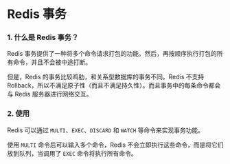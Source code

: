 # Redis 事务

### 1. 什么是 Redis 事务？

Redis 事务提供了一种将多个命令请求打包的功能。然后，再按顺序执行打包的所有命令，并且不会被中途打断。

但是，Redis 的事务比较鸡肋，和关系型数据库的事务不同。Redis 不支持 Rollback，所以不满足原子性（而且不满足持久性）。而且事务中的每条命令都会与 Redis 服务器进行网络交互。


### 2. 使用

Redis 可以通过 `MULTI`、`EXEC`、`DISCARD` 和 `WATCH` 等命令来实现事务功能。

使用 `MULTI` 命令后可以输入多个命令，Redis 不会立即执行这些命令，而是将它们放到队列，当调用了 `EXEC` 命令将执行所有命令。
